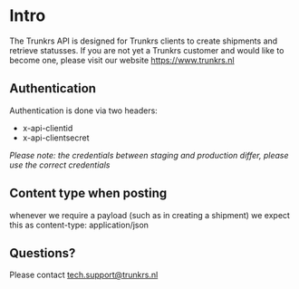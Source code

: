 # Intro

The Trunkrs API is designed for Trunkrs clients to create shipments and retrieve statusses. If you are not yet a Trunkrs customer and would like to become one, please visit our website https://www.trunkrs.nl

## Authentication

Authentication is done via two headers:

- x-api-clientid
- x-api-clientsecret

*Please note: the credentials between staging and production differ, please use the correct credentials*

## Content type when posting

whenever we require a payload (such as in creating a shipment) we expect this as content-type: application/json

## Questions?

Please contact tech.support@trunkrs.nl